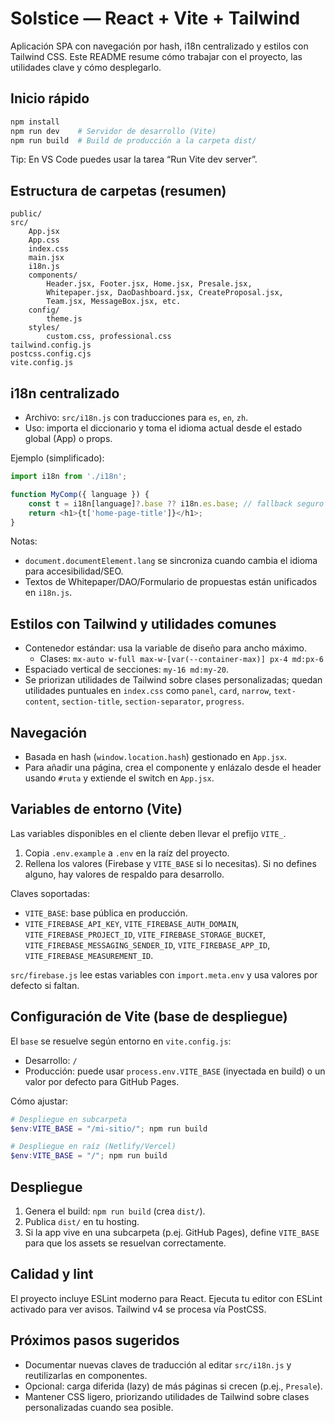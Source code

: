 # Solstice — React + Vite + Tailwind

Aplicación SPA con navegación por hash, i18n centralizado y estilos con Tailwind CSS. Este README resume cómo trabajar con el proyecto, las utilidades clave y cómo desplegarlo.

## Inicio rápido

```powershell
npm install
npm run dev    # Servidor de desarrollo (Vite)
npm run build  # Build de producción a la carpeta dist/
```

Tip: En VS Code puedes usar la tarea “Run Vite dev server”.

## Estructura de carpetas (resumen)

```
public/
src/
	App.jsx
	App.css
	index.css
	main.jsx
	i18n.js
	components/
		Header.jsx, Footer.jsx, Home.jsx, Presale.jsx,
		Whitepaper.jsx, DaoDashboard.jsx, CreateProposal.jsx,
		Team.jsx, MessageBox.jsx, etc.
	config/
		theme.js
	styles/
		custom.css, professional.css
tailwind.config.js
postcss.config.cjs
vite.config.js
```

## i18n centralizado

- Archivo: `src/i18n.js` con traducciones para `es`, `en`, `zh`.
- Uso: importa el diccionario y toma el idioma actual desde el estado global (App) o props.

Ejemplo (simplificado):

```js
import i18n from './i18n';

function MyComp({ language }) {
	const t = i18n[language]?.base ?? i18n.es.base; // fallback seguro
	return <h1>{t['home-page-title']}</h1>;
}
```

Notas:
- `document.documentElement.lang` se sincroniza cuando cambia el idioma para accesibilidad/SEO.
- Textos de Whitepaper/DAO/Formulario de propuestas están unificados en `i18n.js`.

## Estilos con Tailwind y utilidades comunes

- Contenedor estándar: usa la variable de diseño para ancho máximo.
	- Clases: `mx-auto w-full max-w-[var(--container-max)] px-4 md:px-6`
- Espaciado vertical de secciones: `my-16 md:my-20`.
- Se priorizan utilidades de Tailwind sobre clases personalizadas; quedan utilidades puntuales en `index.css` como `panel`, `card`, `narrow`, `text-content`, `section-title`, `section-separator`, `progress`.

## Navegación

- Basada en hash (`window.location.hash`) gestionado en `App.jsx`.
- Para añadir una página, crea el componente y enlázalo desde el header usando `#ruta` y extiende el switch en `App.jsx`.

## Variables de entorno (Vite)

Las variables disponibles en el cliente deben llevar el prefijo `VITE_`.

1. Copia `.env.example` a `.env` en la raíz del proyecto.
2. Rellena los valores (Firebase y `VITE_BASE` si lo necesitas). Si no defines alguno, hay valores de respaldo para desarrollo.

Claves soportadas:
- `VITE_BASE`: base pública en producción.
- `VITE_FIREBASE_API_KEY`, `VITE_FIREBASE_AUTH_DOMAIN`, `VITE_FIREBASE_PROJECT_ID`, `VITE_FIREBASE_STORAGE_BUCKET`, `VITE_FIREBASE_MESSAGING_SENDER_ID`, `VITE_FIREBASE_APP_ID`, `VITE_FIREBASE_MEASUREMENT_ID`.

`src/firebase.js` lee estas variables con `import.meta.env` y usa valores por defecto si faltan.

## Configuración de Vite (base de despliegue)

El `base` se resuelve según entorno en `vite.config.js`:

- Desarrollo: `/`
- Producción: puede usar `process.env.VITE_BASE` (inyectada en build) o un valor por defecto para GitHub Pages.

Cómo ajustar:

```powershell
# Despliegue en subcarpeta
$env:VITE_BASE = "/mi-sitio/"; npm run build

# Despliegue en raíz (Netlify/Vercel)
$env:VITE_BASE = "/"; npm run build
```

## Despliegue

1) Genera el build: `npm run build` (crea `dist/`).
2) Publica `dist/` en tu hosting.
3) Si la app vive en una subcarpeta (p.ej. GitHub Pages), define `VITE_BASE` para que los assets se resuelvan correctamente.

## Calidad y lint

El proyecto incluye ESLint moderno para React. Ejecuta tu editor con ESLint activado para ver avisos. Tailwind v4 se procesa vía PostCSS.

## Próximos pasos sugeridos

- Documentar nuevas claves de traducción al editar `src/i18n.js` y reutilizarlas en componentes.
- Opcional: carga diferida (lazy) de más páginas si crecen (p.ej., `Presale`).
- Mantener CSS ligero, priorizando utilidades de Tailwind sobre clases personalizadas cuando sea posible.
